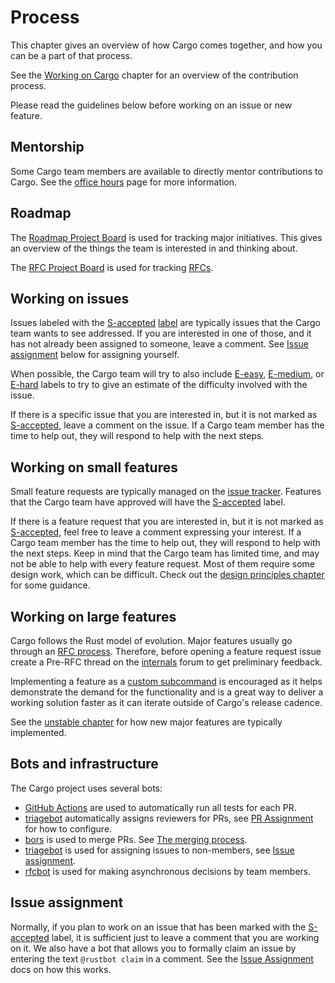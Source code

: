# Process

This chapter gives an overview of how Cargo comes together, and how you can be
a part of that process.

See the [Working on Cargo] chapter for an overview of the contribution
process.

Please read the guidelines below before working on an issue or new feature.

[Working on Cargo]: working-on-cargo.md

## Mentorship

Some Cargo team members are available to directly mentor contributions to Cargo.
See the [office hours] page for more information.

[office hours]: https://github.com/rust-lang/cargo/wiki/Office-Hours

## Roadmap

The [Roadmap Project Board] is used for tracking major initiatives. This gives
an overview of the things the team is interested in and thinking about.

The [RFC Project Board] is used for tracking [RFCs].

[the 2020 roadmap]: https://blog.rust-lang.org/inside-rust/2020/01/10/cargo-in-2020.html
[Roadmap Project Board]: https://github.com/orgs/rust-lang/projects/37
[RFC Project Board]: https://github.com/orgs/rust-lang/projects/36
[RFCs]: https://github.com/rust-lang/rfcs/

## Working on issues

Issues labeled with the [S-accepted] [label] are typically issues that the
Cargo team wants to see addressed. If you are interested in one of those, and
it has not already been assigned to someone, leave a comment. See [Issue
assignment](#issue-assignment) below for assigning yourself.

When possible, the Cargo team will try to also include [E-easy], [E-medium],
or [E-hard] labels to try to give an estimate of the difficulty involved with
the issue.

If there is a specific issue that you are interested in, but it is not marked
as [S-accepted], leave a comment on the issue. If a Cargo team member has the
time to help out, they will respond to help with the next steps.

[E-easy]: https://github.com/rust-lang/cargo/labels/E-easy
[E-medium]: https://github.com/rust-lang/cargo/labels/E-medium
[E-hard]: https://github.com/rust-lang/cargo/labels/E-hard
[S-accepted]: https://github.com/rust-lang/cargo/labels/S-accepted
[label]: ../issues.md#issue-labels

## Working on small features

Small feature requests are typically managed on the [issue
tracker][issue-feature-request]. Features that the Cargo team have approved
will have the [S-accepted] label.

If there is a feature request that you are interested in, but it is not marked
as [S-accepted], feel free to leave a comment expressing your interest. If a
Cargo team member has the time to help out, they will respond to help with the
next steps. Keep in mind that the Cargo team has limited time, and may not be
able to help with every feature request. Most of them require some design
work, which can be difficult. Check out the [design principles chapter] for
some guidance.

## Working on large features

Cargo follows the Rust model of evolution. Major features usually go through
an [RFC process]. Therefore, before opening a feature request issue create a
Pre-RFC thread on the [internals][irlo] forum to get preliminary feedback.

Implementing a feature as a [custom subcommand][subcommands] is encouraged as
it helps demonstrate the demand for the functionality and is a great way to
deliver a working solution faster as it can iterate outside of Cargo's release
cadence.

See the [unstable chapter] for how new major features are typically
implemented.

[unstable chapter]: unstable.md

## Bots and infrastructure

The Cargo project uses several bots:

* [GitHub Actions] are used to automatically run all tests for each PR.
* [triagebot] automatically assigns reviewers for PRs, see [PR Assignment] for
  how to configure.
* [bors] is used to merge PRs. See [The merging process].
* [triagebot] is used for assigning issues to non-members, see [Issue
  assignment](#issue-assignment).
* [rfcbot] is used for making asynchronous decisions by team members.

[bors]: https://buildbot2.rust-lang.org/homu/
[The merging process]: working-on-cargo.md#the-merging-process
[GitHub Actions]: https://github.com/features/actions
[triagebot]: https://forge.rust-lang.org/triagebot/index.html
[rfcbot]: https://github.com/rust-lang/rfcbot-rs
[PR Assignment]: https://forge.rust-lang.org/triagebot/pr-assignment.html

## Issue assignment

Normally, if you plan to work on an issue that has been marked with the
[S-accepted] label, it is sufficient just to leave a comment that you are
working on it. We also have a bot that allows you to formally claim an issue
by entering the text `@rustbot claim` in a comment. See the [Issue Assignment] docs
on how this works.


[Issue Assignment]: https://forge.rust-lang.org/triagebot/issue-assignment.html
[team]: https://www.rust-lang.org/governance/teams/dev-tools#cargo
[Zulip]: https://rust-lang.zulipchat.com/#narrow/stream/246057-t-cargo
[issue-feature-request]: https://github.com/rust-lang/cargo/labels/C-feature-request
[Feature accepted]: https://github.com/rust-lang/cargo/labels/Feature%20accepted
[design principles chapter]: ../design.md
[RFC process]: https://github.com/rust-lang/rfcs/
[irlo]: https://internals.rust-lang.org/
[subcommands]: https://doc.rust-lang.org/cargo/reference/external-tools.html#custom-subcommands

